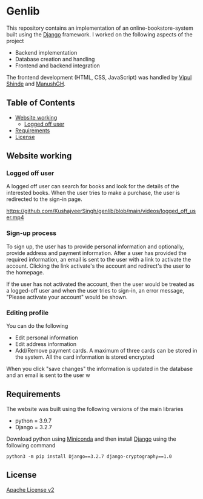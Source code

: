 # Genlib
This repository contains an implementation of an online-bookstore-system built using the [Django](https://www.djangoproject.com/) framework. I worked on the following aspects of the project
- Backend implementation
- Database creation and handling
- Frontend and backend integration

The frontend development (HTML, CSS, JavaScript) was handled by [Vipul Shinde](https://github.com/vipul-shinde) and [ManushGH](https://github.com/ManushGH).

## Table of Contents
- [Website working](#website-working)
    - [Logged off user](#logged-off-user)
- [Requirements](#requirements)
- [License](#license)

## Website working

### Logged off user
A logged off user can search for books and look for the details of the interested books. When the user tries to make a purchase, the user is redirected to the sign-in page.

https://github.com/KushajveerSingh/genlib/blob/main/videos/logged_off_user.mp4

### Sign-up process
To sign up, the user has to provide personal information and optionally, provide address and payment information. After a user has provided the required information, an email is sent to the user with a link to activate the account. Clicking the link activate's the account and redirect's the user to the homepage.

If the user has not activated the account, then the user would be treated as a logged-off user and when the user tries to sign-in, an error message, "Please activate your account" would be shown.

### Editing profile
You can do the following
- Edit personal information
- Edit address information
- Add/Remove payment cards. A maximum of three cards can be stored in the system. All the card information is stored encrypted

When you click "save changes" the information is updated in the database and an email is sent to the user w

## Requirements
The website was built using the following versions of the main libraries
- python = 3.9.7
- Django = 3.2.7

Download python using [Miniconda](https://docs.conda.io/en/latest/miniconda.html) and then install [Django](https://www.djangoproject.com/) using the following command

```
python3 -m pip install Django==3.2.7 django-cryptography==1.0
```

## License
[Apache License v2](LICENSE)